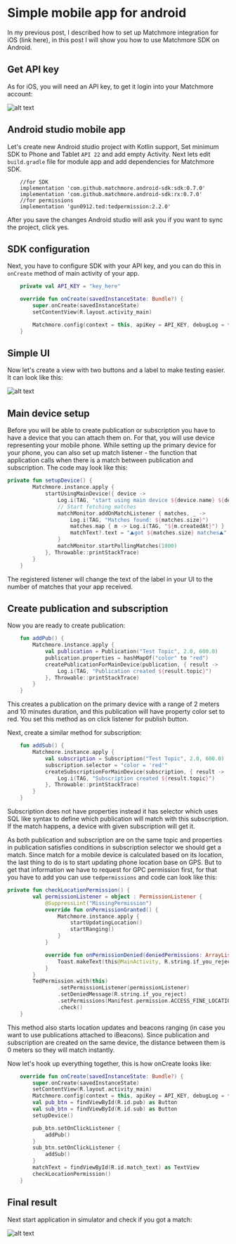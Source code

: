 # Simple mobile app for android

In my previous post, I described how to set up Matchmore integration for iOS (link here), in this post I will show you how to use Matchmore SDK on Android.

## Get API key

As for iOS, you will need an API key, to get it login into your Matchmore account:

![alt text](https://raw.githubusercontent.com/matchmore/tech-blog/master/20180329/img/create-app.gif "create app")

## Android studio mobile app

Let's create new Android studio project with Kotlin support, Set minimum SDK to Phone and Tablet `API 22` and add empty Activity.
Next lets edit `build.gradle` file for module app and add dependencies for Matchmore SDK.

```
    //for SDK
    implementation 'com.github.matchmore.android-sdk:sdk:0.7.0'
    implementation 'com.github.matchmore.android-sdk:rx:0.7.0'
    //for permissions
    implementation 'gun0912.ted:tedpermission:2.2.0'
```
After you save the changes Android studio will ask you if you want to sync the project, click yes.

## SDK configuration

Next, you have to configure SDK with your API key, and you can do this in `onCreate` method of main activity of your app.

```kotlin
    private val API_KEY = "key_here"

    override fun onCreate(savedInstanceState: Bundle?) {
        super.onCreate(savedInstanceState)
        setContentView(R.layout.activity_main)

        Matchmore.config(context = this, apiKey = API_KEY, debugLog = false)
    }
```

## Simple UI

Now let's create a view with two buttons and a label to make testing easier.
It can look like this:

![alt text](https://raw.githubusercontent.com/matchmore/tech-blog/master/20180329/img/create-app.gif "simple view")

## Main device setup

Before you will be able to create publication or subscription you have to have a device that you can attach them on. For that, you will use device representing your mobile phone.
While setting up the primary device for your phone, you can also set up match listener - the function that application calls when there is a match between publication and subscription.
The code may look like this:

```kotlin
private fun setupDevice() {
        Matchmore.instance.apply {
            startUsingMainDevice({ device ->
                Log.i(TAG, "start using main device ${device.name} ${device.id}")
                // Start fetching matches
                matchMonitor.addOnMatchListener { matches, _ ->
                    Log.i(TAG, "Matches found: ${matches.size}")
                    matches.map { m -> Log.i(TAG, "${m.createdAt}") }
                    matchText?.text = "⛰️got ${matches.size} matches⛰️"
                }
                matchMonitor.startPollingMatches(1000)
            }, Throwable::printStackTrace)
        }
    }
```

The registered listener will change the text of the label in your UI to the number of matches that your app received.

## Create publication and subscription

Now you are ready to create publication:

```kotlin
    fun addPub() {
        Matchmore.instance.apply {
            val publication = Publication("Test Topic", 2.0, 600.0)
            publication.properties = hashMapOf("color" to "red")
            createPublicationForMainDevice(publication, { result ->
                Log.i(TAG, "Publication created ${result.topic}")
            }, Throwable::printStackTrace)
        }
    }
```

This creates a publication on the primary device with a range of 2 meters and 10 minutes duration, and this publication will have property color set to red.
You set this method as on click listener for publish button.

Next, create a similar method for subscription:

```kotlin
    fun addSub() {
        Matchmore.instance.apply {
            val subscription = Subscription("Test Topic", 2.0, 600.0)
            subscription.selector = "color = 'red'"
            createSubscriptionForMainDevice(subscription, { result ->
                Log.i(TAG, "Subscription created ${result.topic}")
            }, Throwable::printStackTrace)
        }
    }
```

Subscription does not have properties instead it has selector which uses SQL like syntax to define which publication will match with this subscription.
If the match happens, a device with given subscription will get it.

As both publication and subscription are on the same topic and properties in publication satisfies conditions in subscription selector we should get a match.
Since match for a mobile device is calculated based on its location, the last thing to do is to start updating phone location base on GPS.
But to get that information we have to request for GPC permission first, for that you have to add you can use `tedpermissions` and code can look like this:

```kotlin
private fun checkLocationPermission() {
        val permissionListener = object : PermissionListener {
            @SuppressLint("MissingPermission")
            override fun onPermissionGranted() {
                Matchmore.instance.apply {
                    startUpdatingLocation()
                    startRanging()
                }
            }

            override fun onPermissionDenied(deniedPermissions: ArrayList<String>) {
                Toast.makeText(this@MainActivity, R.string.if_you_reject, Toast.LENGTH_SHORT).show()
            }
        }
        TedPermission.with(this)
                .setPermissionListener(permissionListener)
                .setDeniedMessage(R.string.if_you_reject)
                .setPermissions(Manifest.permission.ACCESS_FINE_LOCATION)
                .check()
    }
```

This method also starts location updates and beacons ranging (in case you want to use publications attached to iBeacons).
Since publication and subscription are created on the same device, the distance between them is 0 meters so they will match instantly.

Now let's hook up everything together, this is how onCreate looks like:

```kotlin
    override fun onCreate(savedInstanceState: Bundle?) {
        super.onCreate(savedInstanceState)
        setContentView(R.layout.activity_main)
        Matchmore.config(context = this, apiKey = API_KEY, debugLog = false)
        val pub_btn = findViewById(R.id.pub) as Button
        val sub_btn = findViewById(R.id.sub) as Button
        setupDevice()

        pub_btn.setOnClickListener {
            addPub()
        }
        sub_btn.setOnClickListener {
            addSub()
        }
        matchText = findViewById(R.id.match_text) as TextView
        checkLocationPermission()
    }
```

## Final result

Next start application in simulator and check if you got a match:

![alt text](https://raw.githubusercontent.com/matchmore/tech-blog/master/20180329/img/create-app.gif "match on simulator")
